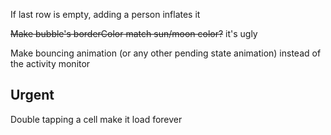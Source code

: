 If last row is empty, adding a person inflates it

~~Make bubble's borderColor match sun/moon color?~~ it's ugly

Make bouncing animation (or any other pending state animation) instead of the activity monitor

## Urgent

Double tapping a cell make it load forever